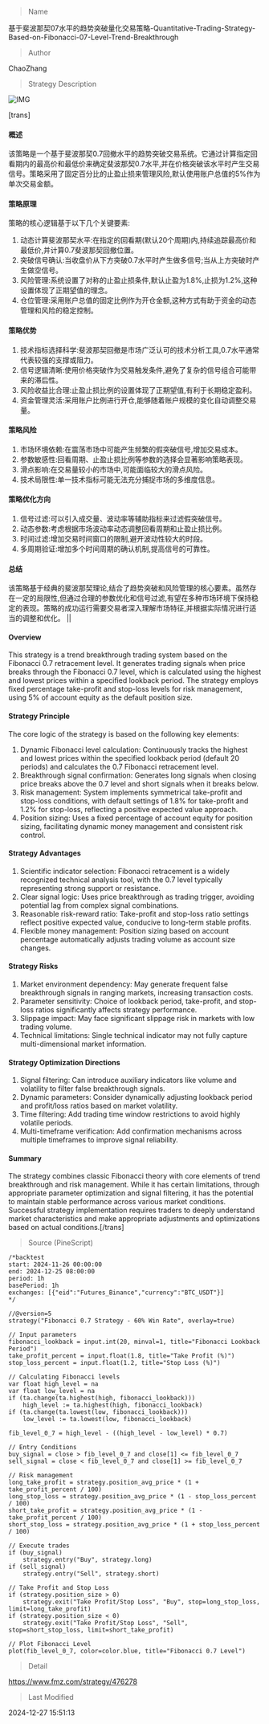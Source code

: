 
> Name

基于斐波那契07水平的趋势突破量化交易策略-Quantitative-Trading-Strategy-Based-on-Fibonacci-07-Level-Trend-Breakthrough

> Author

ChaoZhang

> Strategy Description

![IMG](https://www.fmz.com/upload/asset/a40a8646255b73b572.png)

[trans]
#### 概述
该策略是一个基于斐波那契0.7回撤水平的趋势突破交易系统。它通过计算指定回看期内的最高价和最低价来确定斐波那契0.7水平,并在价格突破该水平时产生交易信号。策略采用了固定百分比的止盈止损来管理风险,默认使用账户总值的5%作为单次交易金额。

#### 策略原理
策略的核心逻辑基于以下几个关键要素:
1. 动态计算斐波那契水平:在指定的回看期(默认20个周期)内,持续追踪最高价和最低价,并计算0.7斐波那契回撤位置。
2. 突破信号确认:当收盘价从下方突破0.7水平时产生做多信号;当从上方突破时产生做空信号。
3. 风险管理:系统设置了对称的止盈止损条件,默认止盈为1.8%,止损为1.2%,这种设置体现了正期望值的理念。
4. 仓位管理:采用账户总值的固定比例作为开仓金额,这种方式有助于资金的动态管理和风险的稳定控制。

#### 策略优势
1. 技术指标选择科学:斐波那契回撤是市场广泛认可的技术分析工具,0.7水平通常代表较强的支撑或阻力。
2. 信号逻辑清晰:使用价格突破作为交易触发条件,避免了复杂的信号组合可能带来的滞后性。
3. 风险收益比合理:止盈止损比例的设置体现了正期望值,有利于长期稳定盈利。
4. 资金管理灵活:采用账户比例进行开仓,能够随着账户规模的变化自动调整交易量。

#### 策略风险
1. 市场环境依赖:在震荡市场中可能产生频繁的假突破信号,增加交易成本。
2. 参数敏感性:回看周期、止盈止损比例等参数的选择会显著影响策略表现。
3. 滑点影响:在交易量较小的市场中,可能面临较大的滑点风险。
4. 技术局限性:单一技术指标可能无法充分捕捉市场的多维度信息。

#### 策略优化方向
1. 信号过滤:可以引入成交量、波动率等辅助指标来过滤假突破信号。
2. 动态参数:考虑根据市场波动率动态调整回看周期和止盈止损比例。
3. 时间过滤:增加交易时间窗口的限制,避开波动性较大的时段。
4. 多周期验证:增加多个时间周期的确认机制,提高信号的可靠性。

#### 总结
该策略基于经典的斐波那契理论,结合了趋势突破和风险管理的核心要素。虽然存在一定的局限性,但通过合理的参数优化和信号过滤,有望在多种市场环境下保持稳定的表现。策略的成功运行需要交易者深入理解市场特征,并根据实际情况进行适当的调整和优化。 || 

#### Overview
This strategy is a trend breakthrough trading system based on the Fibonacci 0.7 retracement level. It generates trading signals when price breaks through the Fibonacci 0.7 level, which is calculated using the highest and lowest prices within a specified lookback period. The strategy employs fixed percentage take-profit and stop-loss levels for risk management, using 5% of account equity as the default position size.

#### Strategy Principle
The core logic of the strategy is based on the following key elements:
1. Dynamic Fibonacci level calculation: Continuously tracks the highest and lowest prices within the specified lookback period (default 20 periods) and calculates the 0.7 Fibonacci retracement level.
2. Breakthrough signal confirmation: Generates long signals when closing price breaks above the 0.7 level and short signals when it breaks below.
3. Risk management: System implements symmetrical take-profit and stop-loss conditions, with default settings of 1.8% for take-profit and 1.2% for stop-loss, reflecting a positive expected value approach.
4. Position sizing: Uses a fixed percentage of account equity for position sizing, facilitating dynamic money management and consistent risk control.

#### Strategy Advantages
1. Scientific indicator selection: Fibonacci retracement is a widely recognized technical analysis tool, with the 0.7 level typically representing strong support or resistance.
2. Clear signal logic: Uses price breakthrough as trading trigger, avoiding potential lag from complex signal combinations.
3. Reasonable risk-reward ratio: Take-profit and stop-loss ratio settings reflect positive expected value, conducive to long-term stable profits.
4. Flexible money management: Position sizing based on account percentage automatically adjusts trading volume as account size changes.

#### Strategy Risks
1. Market environment dependency: May generate frequent false breakthrough signals in ranging markets, increasing transaction costs.
2. Parameter sensitivity: Choice of lookback period, take-profit, and stop-loss ratios significantly affects strategy performance.
3. Slippage impact: May face significant slippage risk in markets with low trading volume.
4. Technical limitations: Single technical indicator may not fully capture multi-dimensional market information.

#### Strategy Optimization Directions
1. Signal filtering: Can introduce auxiliary indicators like volume and volatility to filter false breakthrough signals.
2. Dynamic parameters: Consider dynamically adjusting lookback period and profit/loss ratios based on market volatility.
3. Time filtering: Add trading time window restrictions to avoid highly volatile periods.
4. Multi-timeframe verification: Add confirmation mechanisms across multiple timeframes to improve signal reliability.

#### Summary
The strategy combines classic Fibonacci theory with core elements of trend breakthrough and risk management. While it has certain limitations, through appropriate parameter optimization and signal filtering, it has the potential to maintain stable performance across various market conditions. Successful strategy implementation requires traders to deeply understand market characteristics and make appropriate adjustments and optimizations based on actual conditions.[/trans]



> Source (PineScript)

``` pinescript
/*backtest
start: 2024-11-26 00:00:00
end: 2024-12-25 08:00:00
period: 1h
basePeriod: 1h
exchanges: [{"eid":"Futures_Binance","currency":"BTC_USDT"}]
*/

//@version=5
strategy("Fibonacci 0.7 Strategy - 60% Win Rate", overlay=true)

// Input parameters
fibonacci_lookback = input.int(20, minval=1, title="Fibonacci Lookback Period")
take_profit_percent = input.float(1.8, title="Take Profit (%)")
stop_loss_percent = input.float(1.2, title="Stop Loss (%)")

// Calculating Fibonacci levels
var float high_level = na
var float low_level = na
if (ta.change(ta.highest(high, fibonacci_lookback)))
    high_level := ta.highest(high, fibonacci_lookback)
if (ta.change(ta.lowest(low, fibonacci_lookback)))
    low_level := ta.lowest(low, fibonacci_lookback)

fib_level_0_7 = high_level - ((high_level - low_level) * 0.7)

// Entry Conditions
buy_signal = close > fib_level_0_7 and close[1] <= fib_level_0_7
sell_signal = close < fib_level_0_7 and close[1] >= fib_level_0_7

// Risk management
long_take_profit = strategy.position_avg_price * (1 + take_profit_percent / 100)
long_stop_loss = strategy.position_avg_price * (1 - stop_loss_percent / 100)
short_take_profit = strategy.position_avg_price * (1 - take_profit_percent / 100)
short_stop_loss = strategy.position_avg_price * (1 + stop_loss_percent / 100)

// Execute trades
if (buy_signal)
    strategy.entry("Buy", strategy.long)
if (sell_signal)
    strategy.entry("Sell", strategy.short)

// Take Profit and Stop Loss
if (strategy.position_size > 0)
    strategy.exit("Take Profit/Stop Loss", "Buy", stop=long_stop_loss, limit=long_take_profit)
if (strategy.position_size < 0)
    strategy.exit("Take Profit/Stop Loss", "Sell", stop=short_stop_loss, limit=short_take_profit)

// Plot Fibonacci Level
plot(fib_level_0_7, color=color.blue, title="Fibonacci 0.7 Level")

```

> Detail

https://www.fmz.com/strategy/476278

> Last Modified

2024-12-27 15:51:13
